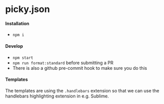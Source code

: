 # picky.json

#### Installation
- `npm i`

#### Develop
- `npm start`
- `npm run format:standard` before submitting a PR
 - There is also a github pre-commit hook to make sure you do this

#### Templates

The templates are using the `.handlebars` extension so that we can use the handlebars highlighting extension in e.g. Sublime.